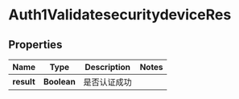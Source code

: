 # Auth1ValidatesecuritydeviceRes

## Properties
Name | Type | Description | Notes
------------ | ------------- | ------------- | -------------
**result** | **Boolean** | 是否认证成功 | 
